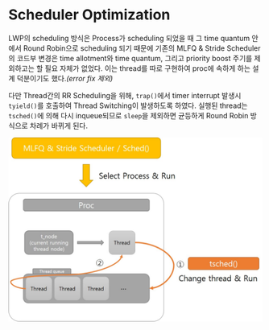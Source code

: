 # Scheduler Optimization

LWP의 scheduling 방식은 Process가 scheduling 되었을 때 그 time quantum 안에서 Round Robin으로 scheduling  되기 때문에 기존의 MLFQ & Stride Scheduler의 코드부 변경은 time allotment와 time quantum, 그리고 priority boost 주기를 제외하고는 할 필요 자체가 없었다. 이는 thread를 따로 구현하여 proc에 속하게 하는 설계 덕분이기도 했다.*(error fix 제외)*



다만 Thread간의 RR Scheduling을 위해, `trap()`에서 timer interrupt 발생시 `tyield()`를 호출하여 Thread Switching이 발생하도록 하였다. 실행된 thread는 `tsched()`에 의해 다시 inqueue되므로 `sleep`을 제외하면 균등하게 Round Robin 방식으로 차례가 바뀌게 된다.

![](./res/scheduling.jpg)



